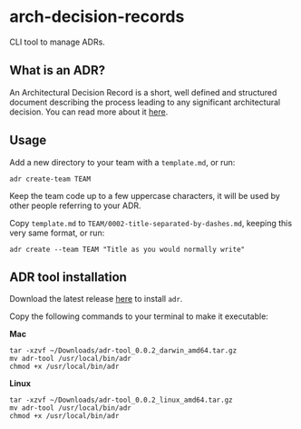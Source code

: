 # arch-decision-records

CLI tool to manage ADRs.

## What is an ADR?

An Architectural Decision Record is a short, well defined and structured document describing the process leading to any significant architectural decision. You can read more about it [here](http://thinkrelevance.com/blog/2011/11/15/documenting-architecture-decisions).

## Usage

Add a new directory to your team with a `template.md`, or run:

```
adr create-team TEAM
```

Keep the team code up to a few uppercase characters, it will be used by other people referring to your ADR.

Copy `template.md` to `TEAM/0002-title-separated-by-dashes.md`, keeping this very same format, or run:

```
adr create --team TEAM "Title as you would normally write"
```

## ADR tool installation

Download the latest release [here](https://github.com/inloco/adr-tool/releases) to install `adr`.

Copy the following commands to your terminal to make it executable:

**Mac**
```
tar -xzvf ~/Downloads/adr-tool_0.0.2_darwin_amd64.tar.gz
mv adr-tool /usr/local/bin/adr
chmod +x /usr/local/bin/adr
```

**Linux**
```
tar -xzvf ~/Downloads/adr-tool_0.0.2_linux_amd64.tar.gz
mv adr-tool /usr/local/bin/adr
chmod +x /usr/local/bin/adr
```
